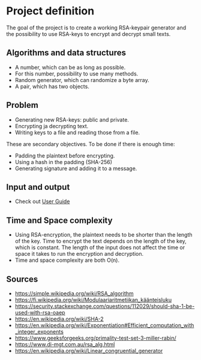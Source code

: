 # Project definition

The goal of the project is to create a working RSA-keypair generator and the possibility to use RSA-keys to encrypt and decrypt small texts.

## Algorithms and data structures

- A number, which can be as long as possible.
- For this number, possibility to use many methods.
- Random generator, which can randomize a byte array.
- A pair, which has two objects.

## Problem

- Generating new RSA-keys: public and private.
- Encrypting ja decrypting text.
- Writing keys to a file and reading those from a file.

These are secondary objectives. To be done if there is enough time:
- Padding the plaintext before encrypting.
- Using a hash in the padding (SHA-256)
- Generating signature and adding it to a message.

## Input and output

- Check out [User Guide](./userguide.md)

## Time and Space complexity

- Using RSA-encryption, the plaintext needs to be shorter than the length of the key. Time to encrypt the text depends on the length of the key, which is constant. The length of the input does not affect the time or space it takes to run the encryption and decryption.
- Time and space complexity are both O(n).

## Sources

- https://simple.wikipedia.org/wiki/RSA_algorithm
- https://fi.wikipedia.org/wiki/Modulaariaritmetiikan_käänteisluku
- https://security.stackexchange.com/questions/112029/should-sha-1-be-used-with-rsa-oaep
- https://en.wikipedia.org/wiki/SHA-2
- https://en.wikipedia.org/wiki/Exponentiation#Efficient_computation_with_integer_exponents
- https://www.geeksforgeeks.org/primality-test-set-3-miller-rabin/
- https://www.di-mgt.com.au/rsa_alg.html
- https://en.wikipedia.org/wiki/Linear_congruential_generator
